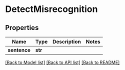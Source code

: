 # DetectMisrecognition

## Properties
Name | Type | Description | Notes
------------ | ------------- | ------------- | -------------
**sentence** | **str** |  | 

[[Back to Model list]](../README.md#documentation-for-models) [[Back to API list]](../README.md#documentation-for-api-endpoints) [[Back to README]](../README.md)

